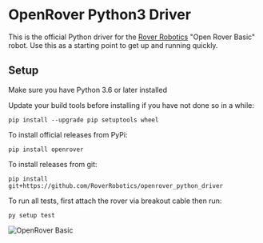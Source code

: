# OpenRover Python3 Driver

This is the official Python driver for the [Rover Robotics](https://roverrobotics.com/) "Open Rover Basic" robot. Use this as a starting point to get up and running quickly.

## Setup

Make sure you have Python 3.6 or later installed

Update your build tools before installing if you have not done so in a while:
```
pip install --upgrade pip setuptools wheel
```

To install official releases from PyPi:
```
pip install openrover
```

To install releases from git:
```
pip install git+https://github.com/RoverRobotics/openrover_python_driver
```

To run all tests, first attach the rover via breakout cable then run:
```
py setup test
```

![OpenRover Basic](https://docs.roverrobotics.com/1-manuals/0-cover-photos/1-open-rover-basic-getting-started-vga.jpg)